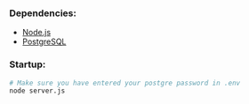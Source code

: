 ### Dependencies:
- [Node.js](https://nodejs.org/en/download/package-manager)
- [PostgreSQL](https://www.postgresql.org/download/windows/)

### Startup:
```sh
# Make sure you have entered your postgre password in .env
node server.js
```